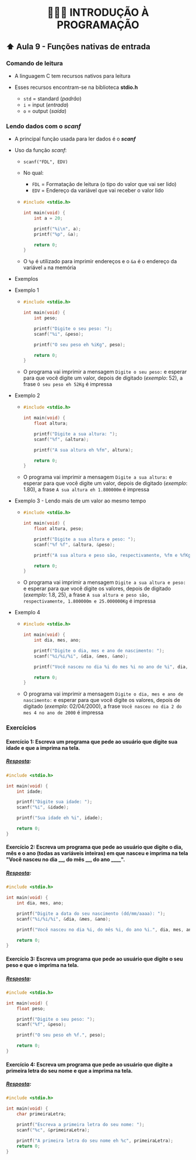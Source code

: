 <h1 align="center">👨🏻‍💻 INTRODUÇÃO À PROGRAMAÇÃO</h1>

## ⬆ Aula 9 - Funções nativas de entrada

### Comando de leitura

- A linguagem C tem recursos nativos para leitura
- Esses recursos encontram-se na biblioteca **stdio.h**

  - `std` = standard (_padrão_)
  - `i` = input (_entrada_)
  - `o` = output (_saída_)

### Lendo dados com o **_scanf_**

- A principal função usada para ler dados é o **_scanf_**

- Uso da função _scanf_:

  - `scanf("FDL", EDV)`
  - No qual:

    - `FDL` = Formatação de leitura (o tipo do valor que vai ser lido)
    - `EDV` = Endereço da variável que vai receber o valor lido

  - ```c
    #include <stdio.h>

    int main(void) {
        int a = 20;

        printf("%i\n", a);
        printf("%p", &a);

        return 0;
    }
    ```

  - O `%p` é utilizado para imprimir endereços e o `&a` é o endereço da variável `a` na memória

- Exemplos

- Exemplo 1

  - ```c
    #include <stdio.h>

    int main(void) {
        int peso;

        printf("Digite o seu peso: ");
        scanf("%i", &peso);

        printf("O seu peso eh %iKg", peso);

        return 0;
    }
    ```

  - O programa vai imprimir a mensagem `Digite o seu peso:` e esperar para que você digite um valor, depois de digitado (_exemplo_: 52), a frase `O seu peso eh 52Kg` é impressa

- Exemplo 2

  - ```c
    #include <stdio.h>

    int main(void) {
        float altura;

        printf("Digite a sua altura: ");
        scanf("%f", &altura);

        printf("A sua altura eh %fm", altura);

        return 0;
    }
    ```

  - O programa vai imprimir a mensagem `Digite a sua altura:` e esperar para que você digite um valor, depois de digitado (_exemplo_: 1.80), a frase `A sua altura eh 1.800000m` é impressa

- Exemplo 3 - Lendo mais de um valor ao mesmo tempo

  - ```c
    #include <stdio.h>

    int main(void) {
        float altura, peso;

        printf("Digite a sua altura e peso: ");
        scanf("%f %f", &altura, &peso);

        printf("A sua altura e peso são, respectivamente, %fm e %fKg", altura, peso);

        return 0;
    }
    ```

  - O programa vai imprimir a mensagem `Digite a sua altura e peso:` e esperar para que você digite os valores, depois de digitado (_exemplo_: 1.8, 25), a frase `A sua altura e peso são, respectivamente, 1.800000m e 25.000000Kg` é impressa

- Exemplo 4

  - ```c
    #include <stdio.h>

    int main(void) {
        int dia, mes, ano;

        printf("Digite o dia, mes e ano de nascimento: ");
        scanf("%i/%i/%i", &dia, &mes, &ano);

        printf("Você nasceu no dia %i do mes %i no ano de %i", dia, mes, ano);

        return 0;
    }
    ```

  - O programa vai imprimir a mensagem `Digite o dia, mes e ano de nascimento:` e esperar para que você digite os valores, depois de digitado (_exemplo_: 02/04/2000), a frase `Você nasceu no dia 2 do mes 4 no ano de 2000` é impressa

### Exercícios

#### Exercício 1: Escreva um programa que pede ao usuário que digite sua idade e que a imprima na tela.

##### [Resposta](ex01.c):

```c
#include <stdio.h>

int main(void) {
    int idade;

    printf("Digite sua idade: ");
    scanf("%i", &idade);

    printf("Sua idade eh %i", idade);

    return 0;
}
```

#### Exercício 2: Escreva um programa que pede ao usuário que digite o dia, mês e o ano (todas as variáveis inteiras) em que nasceu e imprima na tela "Você nasceu no dia \_\_, do mês \_\_, do ano \_\_\_\_".

##### [Resposta](ex02.c):

```c
#include <stdio.h>

int main(void) {
    int dia, mes, ano;

    printf("Digite a data do seu nascimento (dd/mm/aaaa): ");
    scanf("%i/%i/%i", &dia, &mes, &ano);

    printf("Você nasceu no dia %i, do mês %i, do ano %i.", dia, mes, ano);

    return 0;
}
```

#### Exercício 3: Escreva um programa que pede ao usuário que digite o seu peso e que o imprima na tela.

##### [Resposta](ex03.c):

```c
#include <stdio.h>

int main(void) {
    float peso;

    printf("Digite o seu peso: ");
    scanf("%f", &peso);

    printf("O seu peso eh %f.", peso);

    return 0;
}
```

#### Exercício 4: Escreva um programa que pede ao usuário que digite a primeira letra do seu nome e que a imprima na tela.

##### [Resposta](ex04.c):

```c
#include <stdio.h>

int main(void) {
    char primeiraLetra;

    printf("Escreva a primeira letra do seu nome: ");
    scanf("%c", &primeiraLetra);

    printf("A primeira letra do seu nome eh %c", primeiraLetra);
    return 0;
}
```
